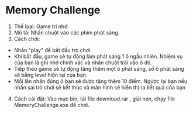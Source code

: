 # Memory Challenge
1. Thể loại: Game trí nhớ.
2. Mô tả: Nhấn chuột vào các phím phát sáng.
3. Cách chơi:
  - Nhấn "play" để bắt đầu trò chơi.
  - Khi bắt đầu, game sẽ tự động làm phát sáng 1 ô ngẫu nhiên. Nhiệm vụ của bạn là ghi nhớ chính xác và nhấn chuột trái vào ô đó.
  - Tiếp theo game sẽ tự động tăng thêm một ô phát sáng, số ô phát sáng sẽ bằng level hiện tại của bạn.
  - Mỗi lần nhấn đúng ô bạn sẽ được tăng thêm 10 điểm. Ngược lại bạn nếu nhấn sai trò chơi sẽ kết thúc và màn hình sẽ hiển thị ra kết quả của bạn
4. Cách cài đặt: Vào mục bin, tải file download.rar , giải nén, chạy file MemoryChallenge.exe để chơi.
